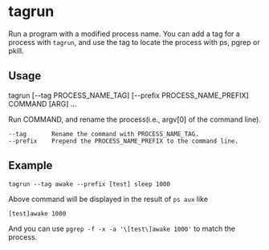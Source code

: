 # tagrun

Run a program with a modified process name. You can add a tag for a process with `tagrun`, and use the tag to locate the process with ps, pgrep or pkill.

## Usage
tagrun [--tag PROCESS_NAME_TAG] [--prefix PROCESS_NAME_PREFIX] COMMAND [ARG] ...

Run COMMAND, and rename the process(i.e., argv[0] of the command line). 

    --tag       Rename the command with PROCESS_NAME_TAG.
    --prefix    Prepend the PROCESS_NAME_PREFIX to the command line.

## Example

    tagrun --tag awake --prefix [test] sleep 1000

Above command will be displayed in the result of `ps aux` like

    [test]awake 1000

And you can use `pgrep -f -x -a '\[test\]awake 1000'` to match the process.
